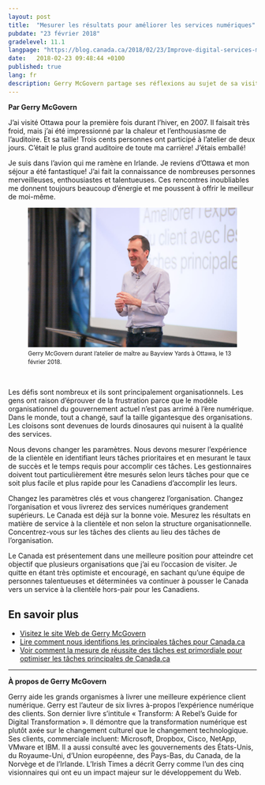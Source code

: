 ```yaml
---
layout: post
title:  "Mesurer les résultats pour améliorer les services numériques"
pubdate: "23 février 2018"
gradelevel: 11.1
langpage: "https://blog.canada.ca/2018/02/23/Improve-digital-services-measuring-outcomes.html"
date:   2018-02-23 09:48:44 +0100
published: true
lang: fr
description: Gerry McGovern partage ses réflexions au sujet de sa visite à Ottawa la semaine dernière.
---
```

<b>Par Gerry McGovern</b>

J’ai visité Ottawa pour la première fois durant l’hiver, en 2007. Il faisait très froid, mais j’ai été impressionné par la chaleur et l’enthousiasme de l’auditoire. Et sa taille! Trois cents personnes ont participé à l’atelier de deux jours. C’était le plus grand auditoire de toute ma carrière! J’étais emballé!

Je suis dans l’avion qui me ramène en Irlande. Je reviens d’Ottawa et mon séjour a été fantastique! J’ai fait la connaissance de nombreuses personnes merveilleuses, enthousiastes et talentueuses. Ces rencontres inoubliables me donnent toujours beaucoup d’énergie et me poussent à offrir le meilleur de moi-même.

<figure>
<img class="img-responsive" alt="Photographie de Gerry McGovern durant l’atelier de maître au Bayview Yards à Ottawa, le 13 février 2018" src="/images/gerry-week/2018_02_18-4058.jpg">
<figcaption><small>Gerry McGovern durant l’atelier de maître au Bayview Yards à Ottawa, le 13 février 2018.</small></figcaption>
</figure><br>

Les défis sont nombreux et ils sont principalement organisationnels. Les gens ont raison d’éprouver de la frustration parce que le modèle organisationnel du gouvernement actuel n’est pas arrimé à l’ère numérique. Dans le monde, tout a changé, sauf la taille gigantesque des organisations. Les cloisons sont devenues de lourds dinosaures qui nuisent à la qualité des services.

Nous devons changer les paramètres. Nous devons mesurer l’expérience de la clientèle en identifiant leurs tâches prioritaires et en mesurant le taux de succès et le temps requis pour accomplir ces tâches. Les gestionnaires doivent tout particulièrement être mesurés selon leurs tâches pour que ce soit plus facile et plus rapide pour les Canadiens d’accomplir les leurs.  

Changez les paramètres clés et vous changerez l’organisation. Changez l’organisation et vous livrerez des services numériques grandement supérieurs. Le Canada est déjà sur la bonne voie. Mesurez les résultats en matière de service à la clientèle et non selon la structure organisationnelle. Concentrez-vous sur les tâches des clients au lieu des tâches de l’organisation.  

Le Canada est présentement dans une meilleure position pour atteindre cet objectif que plusieurs organisations que j’ai eu l’occasion de visiter. Je quitte en étant très optimiste et encouragé, en sachant qu’une équipe de personnes talentueuses et déterminées va continuer à pousser le Canada vers un service à la clientèle hors-pair pour les Canadiens.

## En savoir plus

- [Visitez le site Web de Gerry McGovern](http://www.gerrymcgovern.com/)
- [Lire comment nous identifions les principales tâches pour Canada.ca](https://blogue.canada.ca/2017/12/11/100-taches-du-gc.html)
- [Voir comment la mesure de réussite des tâches est primordiale pour optimiser les tâches principales de Canada.ca](https://blogue.canada.ca/2017/12/12/apercu-d-optimisation.html)

<hr>

<b>À propos de Gerry McGovern</b>

Gerry aide les grands organismes à livrer une meilleure expérience client numérique. Gerry est l’auteur de six livres à-propos l’expérience numérique des clients. Son dernier livre s’intitule « Transform: A Rebel’s Guide for Digital Transformation ». Il démontre que la transformation numérique est plutôt axée sur le changement culturel que le changement technologique.  Ses clients,  commerciale incluent: Microsoft, Dropbox, Cisco, NetApp, VMware et IBM. Il a aussi consulté avec  les gouvernements des États-Unis, du Royaume-Uni, d’Union européenne, des Pays-Bas, du Canada, de la Norvège et de l’Irlande. L’Irish Times a décrit Gerry comme l’un des cinq visionnaires qui ont eu un impact majeur sur le développement du Web.
